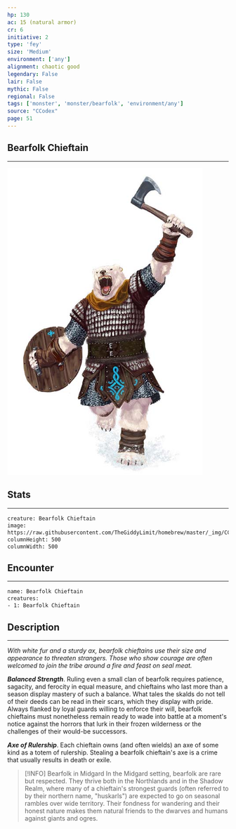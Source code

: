 ```yaml
---
hp: 130
ac: 15 (natural armor)
cr: 6
initiative: 2
type: 'fey'    
size: 'Medium'
environment: ['any']
alignment: chaotic good
legendary: False
lair: False
mythic: False
regional: False
tags: ['monster', 'monster/bearfolk', 'environment/any']
source: "CCodex"
page: 51
---
```


## Bearfolk Chieftain
---

![|600](https://raw.githubusercontent.com/TheGiddyLimit/homebrew/master/_img/CCodex/bearfolkchieftain.jpg)

## Stats
---

```statblock
creature: Bearfolk Chieftain
image: https://raw.githubusercontent.com/TheGiddyLimit/homebrew/master/_img/CCodex/bearfolkchieftain_token.png
columnHeight: 500
columnWidth: 500
```

## Encounter
---

```encounter-table
name: Bearfolk Chieftain
creatures:
- 1: Bearfolk Chieftain
```

## Description
---
_With white fur and a sturdy ax, bearfolk chieftains use their size and appearance to threaten strangers. Those who show courage are often welcomed to join the tribe around a fire and feast on seal meat._

**_Balanced Strength_**. Ruling even a small clan of bearfolk requires patience, sagacity, and ferocity in equal measure, and chieftains who last more than a season display mastery of such a balance. What tales the skalds do not tell of their deeds can be read in their scars, which they display with pride. Always flanked by loyal guards willing to enforce their will, bearfolk chieftains must nonetheless remain ready to wade into battle at a moment's notice against the horrors that lurk in their frozen wilderness or the challenges of their would-be successors.

**_Axe of Rulership_**. Each chieftain owns (and often wields) an axe of some kind as a totem of rulership. Stealing a bearfolk chieftain's axe is a crime that usually results in death or exile.

> [!INFO] Bearfolk in Midgard
>In the Midgard setting, bearfolk are rare but respected. They thrive both in the Northlands and in the Shadow Realm, where many of a chieftain's strongest guards (often referred to by their northern name, "huskarls") are expected to go on seasonal rambles over wide territory. Their fondness for wandering and their honest nature makes them natural friends to the dwarves and humans against giants and ogres.






